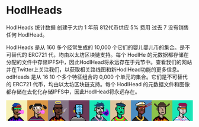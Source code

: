 # HodlHeads

HodlHeads 统计数据
创建于大约 1 年前
812代币供应
5% 费用
过去 7 没有销售任何 HodlHead。

HodlHeads 是从 160 多个经常生成的 10,000 个它们的婴儿婴儿币的集合。是不可替代的 ERC721 代，均由以太坊区块链支持。每个 HodlHe 的元数据都存储在分配的文件中存储IPFS中，因此HodlHead将永远存在于元节中。查看我们的网站并在Twitter上关注我们，以获取相关路线图和新HodlHead功能的更多信息。odlHeads 是从 16 10 个多个特征组合的 0,000 个单元的集合。它们是不可替代的 ERC721 代币，均由以太坊区块链支持。每个 HodlHead 的元数据文件和图像都存储在去化化存储IPFS中，因此HodlHead将永远存在。

![NFT](unnamed.png)
